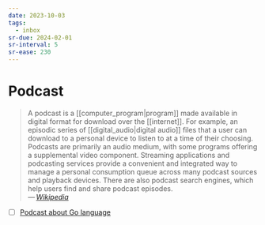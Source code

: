 ```yaml
---
date: 2023-10-03
tags:
  - inbox
sr-due: 2024-02-01
sr-interval: 5
sr-ease: 230
---
```


# Podcast

> A podcast is a [[computer_program|program]] made available in digital format
> for download over the [[internet]]. For example, an episodic series of
> [[digital_audio|digital audio]] files that a user can download to a personal
> device to listen to at a time of their choosing. Podcasts are primarily an
> audio medium, with some programs offering a supplemental video component.
> Streaming applications and podcasting services provide a convenient and
> integrated way to manage a personal consumption queue across many podcast
> sources and playback devices. There are also podcast search engines, which
> help users find and share podcast episodes.\
> — <cite>[Wikipedia](https://en.wikipedia.org/wiki/Podcast)</cite>

- [ ] [Podcast about Go language](https://cdn.changelog.com/uploads/podcast/3/the-changelog-3.mp3)

